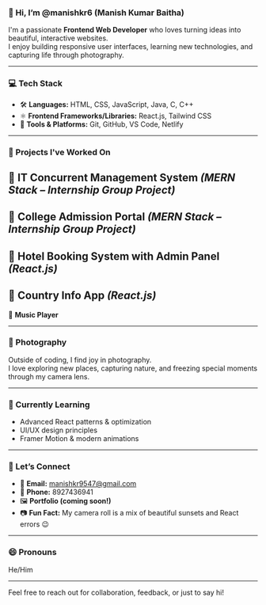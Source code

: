 ### 👋 Hi, I’m @manishkr6 (Manish Kumar Baitha)

I'm a passionate **Frontend Web Developer** who loves turning ideas into beautiful, interactive websites.  
I enjoy building responsive user interfaces, learning new technologies, and capturing life through photography.  

---

### 💻 Tech Stack

- 🛠 **Languages:** HTML, CSS, JavaScript, Java, C, C++
- ⚛️ **Frontend Frameworks/Libraries:** React.js, Tailwind CSS
- 🧰 **Tools & Platforms:** Git, GitHub, VS Code, Netlify

---

### 🚀 Projects I've Worked On

🔹 **IT Concurrent Management System** *(MERN Stack – Internship Group Project)* 
---

🔹 **College Admission Portal** *(MERN Stack – Internship Group Project)*  
---

🔹 **Hotel Booking System with Admin Panel** *(React.js)*  
---

🔹 **Country Info App** *(React.js)*  
---

🔹 **Music Player** 

---

### 📸 Photography

Outside of coding, I find joy in photography.  
I love exploring new places, capturing nature, and freezing special moments through my camera lens.

---

### 🌱 Currently Learning

- Advanced React patterns & optimization  
- UI/UX design principles  
- Framer Motion & modern animations  

---

### 🤝 Let’s Connect

- 📧 **Email:** manishkr9547@gmail.com  
- 📱 **Phone:** 8927436941  
- 🖼️ **Portfolio (coming soon!)**  
- 📷 **Fun Fact:** My camera roll is a mix of beautiful sunsets and React errors 😉

---

### 😄 Pronouns

He/Him

---

Feel free to reach out for collaboration, feedback, or just to say hi!

<!---
manishkr6/manishkr6 is a ✨ special ✨ repository because its `README.md` (this file) appears on your GitHub profile.
You can click the Preview link to take a look at your changes.
--->
